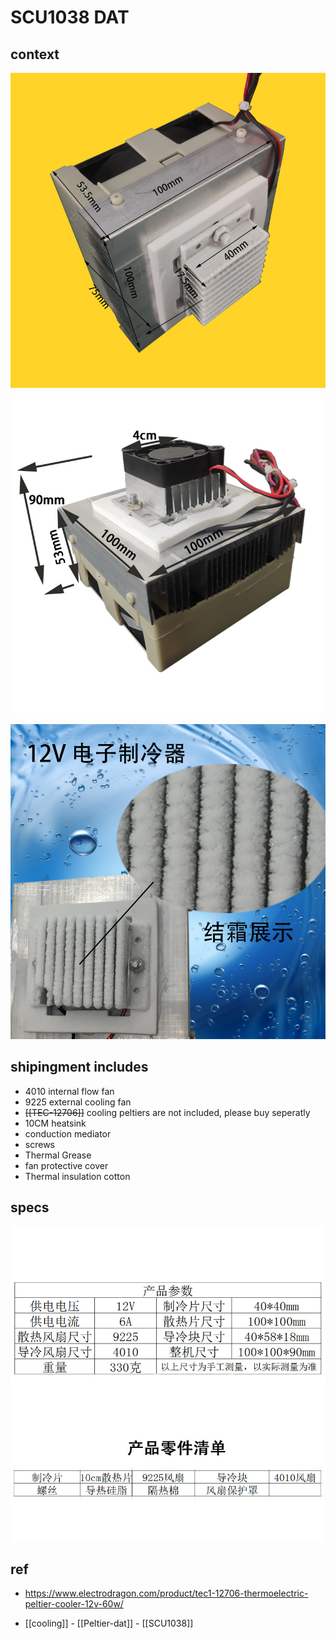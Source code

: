 
# SCU1038 DAT

## context
![](17-03-17-06-05-2023.png)

![](31-03-17-06-05-2023.png)

![](55-03-17-06-05-2023.png)


## shipingment includes 

- 4010 internal flow fan 
- 9225 external cooling fan
- ~~[[TEC-12706]]~~ cooling peltiers are not included, please buy seperatly 
- 10CM heatsink 
- conduction mediator
- screws 
- Thermal Grease
- fan protective cover 
- Thermal insulation cotton

## specs 

![](11-09-17-06-05-2023.png)


## ref 

- https://www.electrodragon.com/product/tec1-12706-thermoelectric-peltier-cooler-12v-60w/

- [[cooling]] - [[Peltier-dat]] - [[SCU1038]]